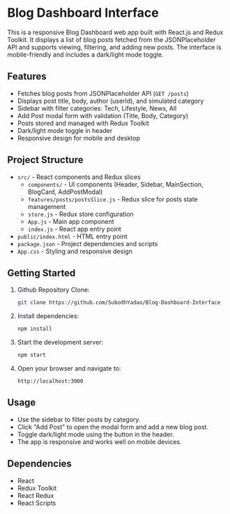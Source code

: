 # Blog Dashboard Interface

This is a responsive Blog Dashboard web app built with React.js and Redux Toolkit. It displays a list of blog posts fetched from the JSONPlaceholder API and supports viewing, filtering, and adding new posts. The interface is mobile-friendly and includes a dark/light mode toggle.

## Features

- Fetches blog posts from JSONPlaceholder API (`GET /posts`)
- Displays post title, body, author (userId), and simulated category
- Sidebar with filter categories: Tech, Lifestyle, News, All
- Add Post modal form with validation (Title, Body, Category)
- Posts stored and managed with Redux Toolkit
- Dark/light mode toggle in header
- Responsive design for mobile and desktop

## Project Structure

- `src/` - React components and Redux slices
  - `components/` - UI components (Header, Sidebar, MainSection, BlogCard, AddPostModal)
  - `features/posts/postsSlice.js` - Redux slice for posts state management
  - `store.js` - Redux store configuration
  - `App.js` - Main app component
  - `index.js` - React app entry point
- `public/index.html` - HTML entry point
- `package.json` - Project dependencies and scripts
- `App.css` - Styling and responsive design

## Getting Started

1. Github Repository Clone:

   ```bash
   git clone https://github.com/SubodhYadao/Blog-Dashboard-Interface
   ```

2. Install dependencies:

   ```bash
   npm install
   ```

3. Start the development server:

   ```bash
   npm start
   ```

4. Open your browser and navigate to:

   ```
   http://localhost:3000
   ```

## Usage

- Use the sidebar to filter posts by category.
- Click "Add Post" to open the modal form and add a new blog post.
- Toggle dark/light mode using the button in the header.
- The app is responsive and works well on mobile devices.

## Dependencies

- React
- Redux Toolkit
- React Redux
- React Scripts

